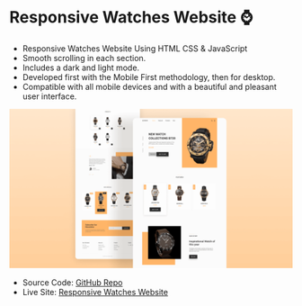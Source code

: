 # Responsive Watches Website ⌚
- Responsive Watches Website Using HTML CSS & JavaScript
- Smooth scrolling in each section.
- Includes a dark and light mode.
- Developed first with the Mobile First methodology, then for desktop.
- Compatible with all mobile devices and with a beautiful and pleasant user interface.



![preview img](./preview.png)

   - Source Code: [GitHub Repo](https://github.com/ashwanipydev/HTML-CSS/tree/main/responsive-watches-website-main/responsive-watches-website-project-from-scratch)
   - Live Site: [Responsive Watches Website](https://responsive-watches-website-project.netlify.app)